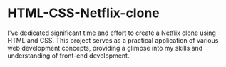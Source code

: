 # HTML-CSS-Netflix-clone

I've dedicated significant time and effort to create a Netflix clone using HTML and CSS. This project serves as a practical application of various web development concepts, providing a glimpse into my skills and understanding of front-end development.
